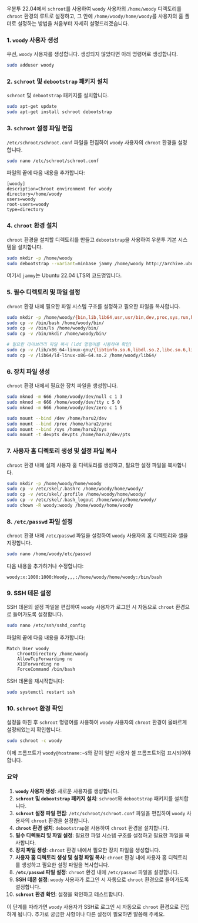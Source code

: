 우분투 22.04에서 `schroot`를 사용하여 `woody` 사용자의 `/home/woody` 디렉토리를 `chroot` 환경의 루트로 설정하고, 그 안에 `/home/woody/home/woody`를 사용자의 홈 폴더로 설정하는 방법을 처음부터 자세히 설명드리겠습니다.

### 1. `woody` 사용자 생성
우선, `woody` 사용자를 생성합니다. 생성되지 않았다면 아래 명령어로 생성합니다.

```bash
sudo adduser woody
```

### 2. `schroot` 및 `debootstrap` 패키지 설치
`schroot` 및 `debootstrap` 패키지를 설치합니다.

```bash
sudo apt-get update
sudo apt-get install schroot debootstrap
```

### 3. `schroot` 설정 파일 편집
`/etc/schroot/schroot.conf` 파일을 편집하여 `woody` 사용자의 `chroot` 환경을 설정합니다.

```bash
sudo nano /etc/schroot/schroot.conf
```

파일의 끝에 다음 내용을 추가합니다:

```plaintext
[woody]
description=Chroot environment for woody
directory=/home/woody
users=woody
root-users=woody
type=directory
```

### 4. `chroot` 환경 설치
`chroot` 환경을 설치할 디렉토리를 만들고 `debootstrap`을 사용하여 우분투 기본 시스템을 설치합니다.

```bash
sudo mkdir -p /home/woody
sudo debootstrap --variant=minbase jammy /home/woody http://archive.ubuntu.com/ubuntu/
```

여기서 `jammy`는 Ubuntu 22.04 LTS의 코드명입니다.

### 5. 필수 디렉토리 및 파일 설정
`chroot` 환경 내에 필요한 파일 시스템 구조를 설정하고 필요한 파일을 복사합니다.

```bash
sudo mkdir -p /home/woody/{bin,lib,lib64,usr,usr/bin,dev,proc,sys,run,home}
sudo cp -v /bin/bash /home/woody/bin/
sudo cp -v /bin/ls /home/woody/bin/
sudo cp -v /bin/mkdir /home/woody/bin/

# 필요한 라이브러리 파일 복사 (ldd 명령어를 사용하여 확인)
sudo cp -v /lib/x86_64-linux-gnu/{libtinfo.so.6,libdl.so.2,libc.so.6,libselinux.so.1} /home/woody/lib/
sudo cp -v /lib64/ld-linux-x86-64.so.2 /home/woody/lib64/
```

### 6. 장치 파일 생성
`chroot` 환경 내에서 필요한 장치 파일을 생성합니다.

```bash
sudo mknod -m 666 /home/woody/dev/null c 1 3
sudo mknod -m 666 /home/woody/dev/tty c 5 0
sudo mknod -m 666 /home/woody/dev/zero c 1 5

sudo mount --bind /dev /home/haru2/dev
sudo mount --bind /proc /home/haru2/proc
sudo mount --bind /sys /home/haru2/sys
sudo mount -t devpts devpts /home/haru2/dev/pts
```

### 7. 사용자 홈 디렉토리 생성 및 설정 파일 복사
`chroot` 환경 내에 실제 사용자 홈 디렉토리를 생성하고, 필요한 설정 파일을 복사합니다.

```bash
sudo mkdir -p /home/woody/home/woody
sudo cp -v /etc/skel/.bashrc /home/woody/home/woody/
sudo cp -v /etc/skel/.profile /home/woody/home/woody/
sudo cp -v /etc/skel/.bash_logout /home/woody/home/woody/
sudo chown -R woody:woody /home/woody/home/woody
```

### 8. `/etc/passwd` 파일 설정
`chroot` 환경 내에 `/etc/passwd` 파일을 설정하여 `woody` 사용자의 홈 디렉토리와 셸을 지정합니다.

```bash
sudo nano /home/woody/etc/passwd
```

다음 내용을 추가하거나 수정합니다:

```plaintext
woody:x:1000:1000:Woody,,,:/home/woody/home/woody:/bin/bash
```

### 9. SSH 데몬 설정
SSH 데몬의 설정 파일을 편집하여 `woody` 사용자가 로그인 시 자동으로 `chroot` 환경으로 들어가도록 설정합니다.

```bash
sudo nano /etc/ssh/sshd_config
```

파일의 끝에 다음 내용을 추가합니다:

```plaintext
Match User woody
    ChrootDirectory /home/woody
    AllowTcpForwarding no
    X11Forwarding no
    ForceCommand /bin/bash
```

SSH 데몬을 재시작합니다:

```bash
sudo systemctl restart ssh
```

### 10. `schroot` 환경 확인
설정을 마친 후 `schroot` 명령어를 사용하여 `woody` 사용자의 `chroot` 환경이 올바르게 설정되었는지 확인합니다.

```bash
sudo schroot -c woody
```

이제 프롬프트가 `woody@hostname:~$`와 같이 일반 사용자 셸 프롬프트처럼 표시되어야 합니다.

### 요약
1. **`woody` 사용자 생성**: 새로운 사용자를 생성합니다.
2. **`schroot` 및 `debootstrap` 패키지 설치**: `schroot`와 `debootstrap` 패키지를 설치합니다.
3. **`schroot` 설정 파일 편집**: `/etc/schroot/schroot.conf` 파일을 편집하여 `woody` 사용자의 `chroot` 환경을 설정합니다.
4. **`chroot` 환경 설치**: `debootstrap`을 사용하여 `chroot` 환경을 설치합니다.
5. **필수 디렉토리 및 파일 설정**: 필요한 파일 시스템 구조를 설정하고 필요한 파일을 복사합니다.
6. **장치 파일 생성**: `chroot` 환경 내에서 필요한 장치 파일을 생성합니다.
7. **사용자 홈 디렉토리 생성 및 설정 파일 복사**: `chroot` 환경 내에 사용자 홈 디렉토리를 생성하고 필요한 설정 파일을 복사합니다.
8. **`/etc/passwd` 파일 설정**: `chroot` 환경 내에 `/etc/passwd` 파일을 설정합니다.
9. **SSH 데몬 설정**: `woody` 사용자가 로그인 시 자동으로 `chroot` 환경으로 들어가도록 설정합니다.
10. **`schroot` 환경 확인**: 설정을 확인하고 테스트합니다.

이 단계를 따라가면 `woody` 사용자가 SSH로 로그인 시 자동으로 `chroot` 환경으로 진입하게 됩니다. 추가로 궁금한 사항이나 다른 설정이 필요하면 말씀해 주세요.
